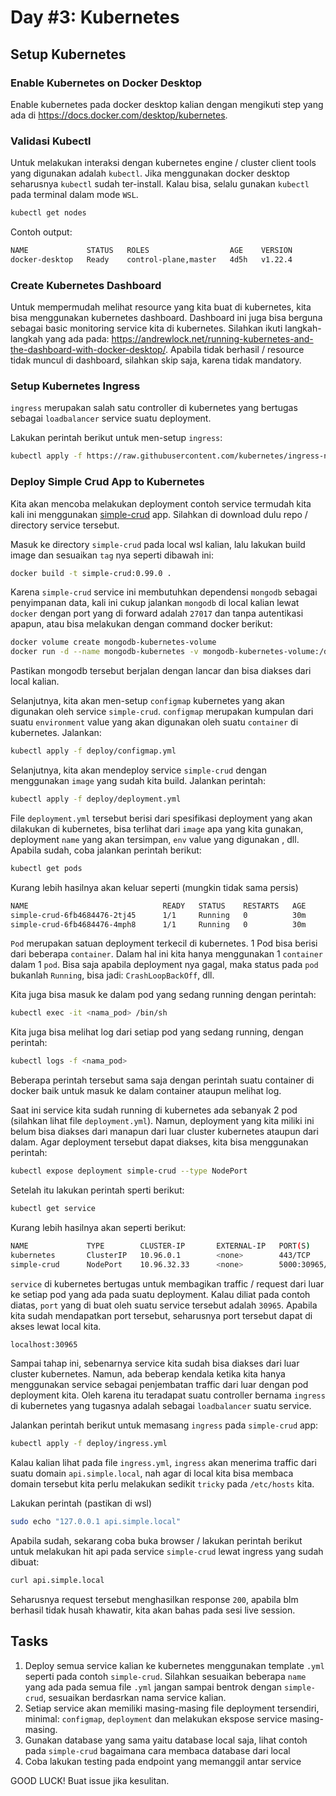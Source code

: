 # Day #3: Kubernetes

## Setup Kubernetes

### Enable Kubernetes on Docker Desktop

Enable kubernetes pada docker desktop kalian dengan mengikuti step yang ada di https://docs.docker.com/desktop/kubernetes.

### Validasi Kubectl

Untuk melakukan interaksi dengan kubernetes engine / cluster client tools yang digunakan adalah `kubectl`. Jika menggunakan docker desktop seharusnya `kubectl` sudah ter-install. Kalau bisa, selalu gunakan `kubectl` pada terminal dalam mode `WSL`.

```bash
kubectl get nodes
```

Contoh output:

```bash
NAME             STATUS   ROLES                  AGE    VERSION
docker-desktop   Ready    control-plane,master   4d5h   v1.22.4
```

### Create Kubernetes Dashboard

Untuk mempermudah melihat resource yang kita buat di kubernetes, kita bisa menggunakan kubernetes dashboard. Dashboard ini juga bisa berguna sebagai basic monitoring service kita di kubernetes.
Silahkan ikuti langkah-langkah yang ada pada: https://andrewlock.net/running-kubernetes-and-the-dashboard-with-docker-desktop/. Apabila tidak berhasil / resource tidak muncul di dashboard, silahkan skip saja, karena tidak mandatory.

### Setup Kubernetes Ingress
`ingress` merupakan salah satu controller di kubernetes yang bertugas sebagai `loadbalancer` service suatu deployment.

Lakukan perintah berikut untuk men-setup `ingress`:

```bash
kubectl apply -f https://raw.githubusercontent.com/kubernetes/ingress-nginx/controller-v1.1.1/deploy/static/provider/cloud/deploy.yaml
```

### Deploy Simple Crud App to Kubernetes

Kita akan mencoba melakukan deployment contoh service termudah kita kali ini menggunakan [simple-crud](./simple-crud) app. Silahkan di download dulu repo / directory service tersebut.

Masuk ke directory `simple-crud` pada local wsl kalian, lalu lakukan build image dan sesuaikan `tag` nya seperti dibawah ini:

```bash
docker build -t simple-crud:0.99.0 .
```

Karena `simple-crud` service ini membutuhkan dependensi `mongodb` sebagai penyimpanan data, kali ini cukup jalankan `mongodb` di local kalian lewat `docker` dengan port yang di forward adalah `27017` dan tanpa autentikasi apapun, atau bisa melakukan dengan command docker berikut:

```bash
docker volume create mongodb-kubernetes-volume
docker run -d --name mongodb-kubernetes -v mongodb-kubernetes-volume:/data/db -p 27017:27017 mongo:4.4
```

Pastikan mongodb tersebut berjalan dengan lancar dan bisa diakses dari local kalian.

Selanjutnya, kita akan men-setup `configmap` kubernetes yang akan digunakan oleh service `simple-crud`. `configmap` merupakan kumpulan dari suatu `environment` value yang akan digunakan oleh suatu `container` di kubernetes. Jalankan:

```bash
kubectl apply -f deploy/configmap.yml
```

Selanjutnya, kita akan mendeploy service `simple-crud` dengan menggunakan `image` yang sudah kita build. Jalankan perintah:

```bash
kubectl apply -f deploy/deployment.yml
```

File `deployment.yml` tersebut berisi dari spesifikasi deployment yang akan dilakukan di kubernetes, bisa terlihat dari `image` apa yang kita gunakan, deployment `name` yang akan tersimpan, `env` value yang digunakan , dll. Apabila sudah, coba jalankan perintah berikut:

```bash
kubectl get pods
```

Kurang lebih hasilnya akan keluar seperti (mungkin tidak sama persis)

```bash
NAME                              READY   STATUS    RESTARTS   AGE
simple-crud-6fb4684476-2tj45      1/1     Running   0          30m
simple-crud-6fb4684476-4mph8      1/1     Running   0          30m
```

`Pod` merupakan satuan deployment terkecil di kubernetes. 1 Pod bisa berisi dari beberapa `container`. Dalam hal ini kita hanya menggunakan 1 `container` dalam 1 `pod`. Bisa saja apabila deployment nya gagal, maka status pada `pod` bukanlah `Running`, bisa jadi: `CrashLoopBackOff`, dll.

Kita juga bisa masuk ke dalam pod yang sedang running dengan perintah:

```bash
kubectl exec -it <nama_pod> /bin/sh
```

Kita juga bisa melihat log dari setiap pod yang sedang running, dengan perintah:

```bash
kubectl logs -f <nama_pod>
```

Beberapa perintah tersebut sama saja dengan perintah suatu container di docker baik untuk masuk ke dalam container ataupun melihat log.

Saat ini service kita sudah running di kubernetes ada sebanyak 2 pod (silahkan lihat file `deployment.yml`). Namun, deployment yang kita miliki ini belum bisa diakses dari manapun dari luar cluster kubernetes ataupun dari dalam. Agar deployment tersebut dapat diakses, kita bisa menggunakan perintah:

```bash
kubectl expose deployment simple-crud --type NodePort
```

Setelah itu lakukan perintah sperti berikut:

```bash
kubectl get service
```

Kurang lebih hasilnya akan seperti berikut:

```bash
NAME             TYPE        CLUSTER-IP       EXTERNAL-IP   PORT(S)          AGE 
kubernetes       ClusterIP   10.96.0.1        <none>        443/TCP          4d7h
simple-crud      NodePort    10.96.32.33      <none>        5000:30965/TCP   117m
```

`service` di kubernetes bertugas untuk membagikan traffic / request dari luar ke setiap pod yang ada pada suatu deployment. Kalau diliat pada contoh diatas, `port` yang di buat oleh suatu service tersebut adalah `30965`. Apabila kita sudah mendapatkan port tersebut, seharusnya port tersebut dapat di akses lewat local kita.

```bash
localhost:30965
```

Sampai tahap ini, sebenarnya service kita sudah bisa diakses dari luar cluster kubernetes. Namun, ada beberap kendala ketika kita hanya menggunakan service sebagai penjembatan traffic dari luar dengan pod deployment kita. Oleh karena itu teradapat suatu controller bernama `ingress` di kubernetes yang tugasnya adalah sebagai `loadbalancer` suatu service.

Jalankan perintah berikut untuk memasang `ingress` pada `simple-crud` app:

```bash
kubectl apply -f deploy/ingress.yml
```

Kalau kalian lihat pada file `ingress.yml`, `ingress` akan menerima traffic dari suatu domain `api.simple.local`, nah agar di local kita bisa membaca domain tersebut kita perlu melakukan sedikit `tricky` pada `/etc/hosts` kita.

Lakukan perintah (pastikan di wsl)

```bash
sudo echo "127.0.0.1 api.simple.local"
```

Apabila sudah, sekarang coba buka browser / lakukan perintah berikut untuk melakukan hit api pada service `simple-crud` lewat ingress yang sudah dibuat:

```bash
curl api.simple.local
```

Seharusnya request tersebut menghasilkan response `200`, apabila blm berhasil tidak husah khawatir, kita akan bahas pada sesi live session.

## Tasks

1. Deploy semua service kalian ke kubernetes menggunakan template `.yml` seperti pada contoh `simple-crud`. Silahkan sesuaikan beberapa `name` yang ada pada semua file `.yml` jangan sampai bentrok dengan `simple-crud`, sesuaikan berdasrkan nama service kalian.
2. Setiap service akan memiliki masing-masing file deployment tersendiri, minimal: `configmap`, `deployment` dan melakukan ekspose service masing-masing.
3. Gunakan database yang sama yaitu database local saja, lihat contoh pada `simple-crud` bagaimana cara membaca database dari local
4. Coba lakukan testing pada endpoint yang memanggil antar service

GOOD LUCK! Buat issue jika kesulitan.
